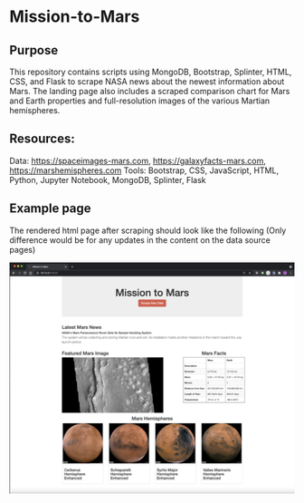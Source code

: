 # Mission-to-Mars

## Purpose
This repository contains scripts using MongoDB, Bootstrap, Splinter, HTML, CSS, and Flask to scrape NASA news about the newest information about Mars. The landing page also includes a scraped comparison chart for Mars and Earth properties and full-resolution images of the various Martian hemispheres.

## Resources:
Data: https://spaceimages-mars.com, https://galaxyfacts-mars.com, https://marshemispheres.com
Tools: Bootstrap, CSS, JavaScript, HTML, Python, Jupyter Notebook, MongoDB, Splinter, Flask

## Example page
The rendered html page after scraping should look like the following (Only difference would be for any updates in the content on the data source pages)

![Full Rendering of Mission to Mars webpage](https://github.com/joshuanallen/Mission-to-Mars/blob/8eb49bed8235dd4e437ef6f9226b10d18c1218fe/Mission-to-Mars-fully-rendered.png)